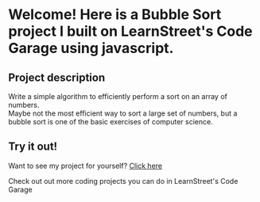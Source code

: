 
Welcome! Here is a Bubble Sort project I built on LearnStreet's Code Garage using javascript.
===============================================================================================================

Project description
-------------------------

Write a simple algorithm to efficiently perform a sort on an array of numbers. <br>Maybe not the most efficient way to sort a large set of numbers, but a bubble sort is one of the basic exercises of computer science.

Try it out!
--------------

Want to see my project for yourself? [Click here](http://www.learnstreet.com//profile/536ca6981e469a19f9ffbea3?page_name=project)

Check out out more coding projects you can do in LearnStreet's Code Garage
		